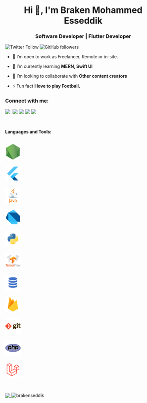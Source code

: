 <h1 align="center">Hi 👋, I'm Braken Mohammed Esseddik</h1>
<h3 align="center">Software Developer | Flutter Developer </h3>

![Twitter Follow](https://img.shields.io/twitter/follow/brakenseddik?label=brakenseddik&logo=twitter&style=for-the-badge)
![GitHub followers](https://img.shields.io/github/followers/brakenseddik?label=brakenseddik&logo=GitHub&style=for-the-badge)

- 🔭 I’m open to work as Freelancer, Remote or in-site.

- 🌱 I’m currently learning **MERN, Swift UI**

- 👯 I’m looking to collaborate with **Other content creators**

- ⚡ Fun fact **I love to play Football.**

### Connect with me:

<p>
  <a href="https://www.twitter.com/brakenseddik"><img src="https://img.shields.io/badge/twitter-%231DA1F2.svg?&style=for-the-badge&logo=twitter&logoColor=white" height=25></a> 
  <a href="https://www.linkedin.com/in/brakenseddik/"><img src="https://img.shields.io/badge/linkedin-%230077B5.svg?&style=for-the-badge&logo=linkedin&logoColor=white" height=25></a>
  <a href="https://www.instagram.com/brakenseddik/"><img src="https://img.shields.io/badge/instagram-%23E4405F.svg?&style=for-the-badge&logo=instagram&logoColor=white" height=25></a> 
  <a href="https://medium.com/@brakenseddik"><img src="https://img.shields.io/badge/medium-%2312100E.svg?&style=for-the-badge&logo=medium&logoColor=white" height=25></a> 
  <a href="https://wwwfacebook.com/brakenseddik"><img src="https://img.shields.io/badge/facebook-%3b5998.svg?&style=for-the-badge&logo=facebook&logoColor=white" height=25></a> 

</p>

<br />


  
**Languages and Tools:**  

<code > <img height = "50" src = "https://raw.githubusercontent.com/github/explore/80688e429a7d4ef2fca1e82350fe8e3517d3494d/topics/nodejs/nodejs.png" > </code >
<code > <img height = "50" src = "https://raw.githubusercontent.com/github/explore/80688e429a7d4ef2fca1e82350fe8e3517d3494d/topics/flutter/flutter.png" > </code >
<code > <img height = "50" src = "https://raw.githubusercontent.com/github/explore/80688e429a7d4ef2fca1e82350fe8e3517d3494d/topics/java/java.png" > </code >
<code > <img height = "50" src = "https://raw.githubusercontent.com/github/explore/80688e429a7d4ef2fca1e82350fe8e3517d3494d/topics/dart/dart.png" > </code >
<code > <img height = "50" src = "https://raw.githubusercontent.com/github/explore/80688e429a7d4ef2fca1e82350fe8e3517d3494d/topics/python/python.png" > </code >
<code > <img height = "50" src = "https://raw.githubusercontent.com/github/explore/80688e429a7d4ef2fca1e82350fe8e3517d3494d/topics/tensorflow/tensorflow.png" > </code >
<code > <img height = "50" src = "https://raw.githubusercontent.com/github/explore/80688e429a7d4ef2fca1e82350fe8e3517d3494d/topics/sql/sql.png" > </code >
<code > <img height = "50" src = "https://raw.githubusercontent.com/github/explore/80688e429a7d4ef2fca1e82350fe8e3517d3494d/topics/firebase/firebase.png" > </code >
<code > <img height = "50" src = "https://raw.githubusercontent.com/github/explore/80688e429a7d4ef2fca1e82350fe8e3517d3494d/topics/git/git.png" > </code >
<code > <img height = "50" src = "https://raw.githubusercontent.com/github/explore/80688e429a7d4ef2fca1e82350fe8e3517d3494d/topics/php/php.png" > </code >
<code > <img height = "50" src = "https://raw.githubusercontent.com/github/explore/80688e429a7d4ef2fca1e82350fe8e3517d3494d/topics/laravel/laravel.png" > </code >

 

<br>
<p>
 <a href="https://github.com/brakenseddik/github-readme-stats">
  <img height=175 align="center" src="https://github-readme-stats.vercel.app/api/top-langs/?username=brakenseddik&hide=c%23,powershell,java&title_color=2aa889&text_color=000&icon_color=2bbc8a&bg_color=fff&langs_count=8&layout=compact"/>
  </a>
  <img align="center" height=175 src="https://github-readme-stats.vercel.app/api?username=brakenseddik&show_icons=true" alt="brakenseddik" />
 </p>


<p>&nbsp;</p>


